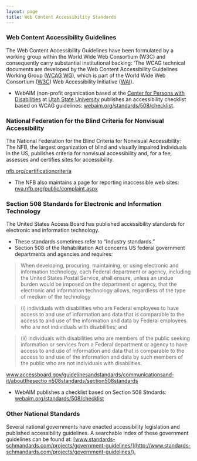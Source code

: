 ```yaml
---
layout: page
title: Web Content Accessibility Standards
---
```

### Web Content Accessibility Guidelines

The Web Content Accessibility Guidelines have been formulated by a working group within the World Wide Web Consortium (W3C) and consequently carry substantial institutional backing: &rsquo;The WCAG technical documents are developed by the Web Content Accessibility Guidelines Working Group ([WCAG WG](http://www.w3.org/WAI/GL/)), which is part of the World Wide Web Consortium ([W3C](http://www.w3.org)) Web Accessibility Initiative ([WAI](http://www.w3.org/WAI/)).

* WebAIM (non-profit organication based at the [Center for Persons with Disabilities](http://www.cpdusu.org) at [Utah State University](http://www.usu.edu) publishes an accessibility checklist based on WCAG guidelines: [webaim.org/standards/508/checklist](http://webaim.org/standards/508/checklist).

### National Federation for the Blind Criteria for Nonvisual Accessibility

The National Federation for the Blind Criteria for Nonvisual Accessibility: The NFB, the largest organization of blind and visually impaired individuals in the US, publishes criteria for nonvisual accessibility and, for a fee, assesses and certifies sites for accessibility.

[nfb.org/certification­criteria](https://nfb.org/certification-criteria)

* The NFB also maintains a page for reporting inaccessible web sites:
[nva.nfb.org/public/complaint.aspx](https://nva.nfb.org/public/complaint.aspx)

### Section 508 Standards for Electronic and Information Technology

The United States Access Board has published accessibility standards for electronic and information technology.

* These standards sometimes refer to “Industry standards.”
* Section 508 of the Rehabilitation Act concerns US federal government departments and agencies and requires:

> When developing, procuring, maintaining, or using electronic and information technology, each Federal department or agency, including the United States Postal Service, shall ensure, unless an undue burden would be imposed on the department or agency, that the electronic and information technology allows, regardless of the type of medium of the technology­­

> (i) individuals with disabilities who are Federal employees to have access to and use of information and data that is comparable to the access to and use of the information and data by Federal employees who are not individuals with disabilities; and

> (ii) individuals with disabilities who are members of the public seeking information or services from a Federal department or agency to have access to and use of information and data that is comparable to the access to and use of the information and data by such members of the public who are not individuals with disabilities.

[www.access­board.gov/guidelines­and­standards/communications­and­it/about­the­sectio n­508­standards/section­508­standards](http://www.access-board.gov/guidelines-and-standards/communications-and-it/about-the-section-508-standards/section-508-standards)

* WebAIM publishes a checklist based on Section 508 Stndards: [webaim.org/standards/508/checklist](http://webaim.org/standards/508/checklist)

### Other National Standards

Several national governments have enacted accessibility legislation and published accessibility guidelines. A searchable index of these government guidelines can be found at: [www.standards-schmandards.com/projects/government-guidelines/](http://www.standards-schmandards.com/projects/government-guidelines/).​
